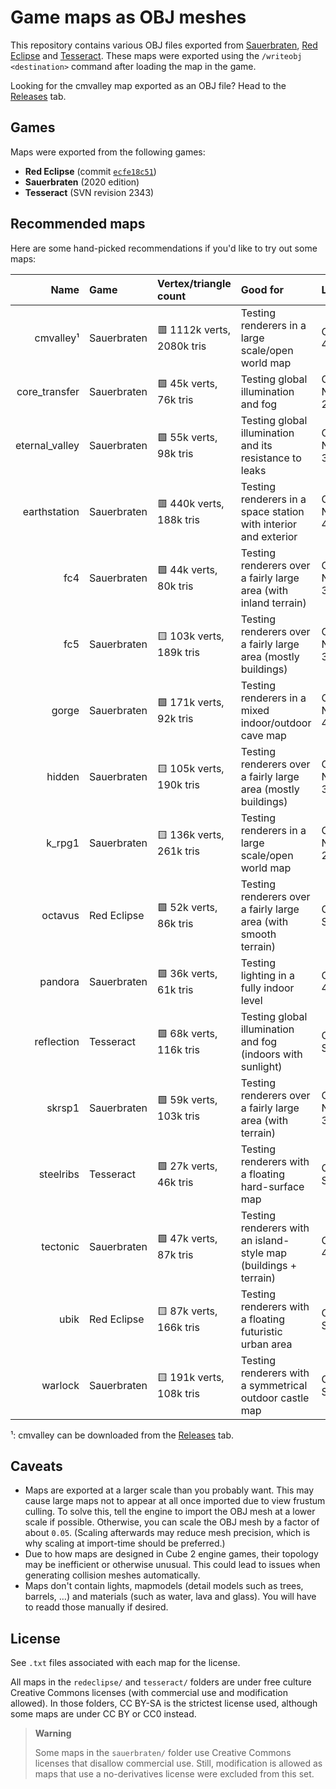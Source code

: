 # Game maps as OBJ meshes

This repository contains various OBJ files exported from
[Sauerbraten](https://sauerbraten.org), [Red Eclipse](https://www.redeclipse.net)
and [Tesseract](https://tesseract.gg). These maps were exported using the
`/writeobj <destination>` command after loading the map in the game.

Looking for the cmvalley map exported as an OBJ file? Head to the
[Releases](https://github.com/Calinou/game-maps-obj/releases/latest) tab.

## Games

Maps were exported from the following games:

- **Red Eclipse** (commit [`ecfe18c51`](https://github.com/redeclipse/maps/commit/ecfe18c51ffa192ca127920170ea7f33b99c2dd2))
- **Sauerbraten** (2020 edition)
- **Tesseract** (SVN revision 2343)

## Recommended maps

Here are some hand-picked recommendations if you'd like to try out some maps:

|            Name | Game        | Vertex/triangle count                 | Good for                                                         | License         |
|----------------:|:------------|:--------------------------------------|:-----------------------------------------------------------------|:----------------|
|       cmvalley¹ | Sauerbraten | :red_square: 1112k verts, 2080k tris  | Testing renderers in a large scale/open world map                | CC BY 4.0       |
|   core_transfer | Sauerbraten | :green_square: 45k verts, 76k tris    | Testing global illumination and fog                              | CC BY-NC-SA 2.5 |
|  eternal_valley | Sauerbraten | :green_square: 55k verts, 98k tris    | Testing global illumination and its resistance to leaks          | CC BY-NC-SA 3.0 |
|    earthstation | Sauerbraten | :red_square: 440k verts, 188k tris    | Testing renderers in a space station with interior and exterior  | CC BY-NC-SA 4.0 |
|             fc4 | Sauerbraten | :green_square: 44k verts, 80k tris    | Testing renderers over a fairly large area (with inland terrain) | CC BY-NC-SA 3.0 |
|             fc5 | Sauerbraten | :yellow_square: 103k verts, 189k tris | Testing renderers over a fairly large area (mostly buildings)    | CC BY-NC-SA 3.0 |
|           gorge | Sauerbraten | :green_square: 171k verts, 92k tris   | Testing renderers in a mixed indoor/outdoor cave map             | CC BY-NC-SA 4.0 |
|          hidden | Sauerbraten | :yellow_square: 105k verts, 190k tris | Testing renderers over a fairly large area (mostly buildings)    | CC BY-NC-SA 3.0 |
|          k_rpg1 | Sauerbraten | :yellow_square: 136k verts, 261k tris | Testing renderers in a large scale/open world map                | CC BY-NC-SA 2.5 |
|         octavus | Red Eclipse | :green_square: 52k verts, 86k tris    | Testing renderers over a fairly large area (with smooth terrain) | CC BY-SA 3.0    |
|         pandora | Sauerbraten | :green_square: 36k verts, 61k tris    | Testing lighting in a fully indoor level                         | CC BY 4.0       |
|      reflection | Tesseract   | :green_square: 68k verts, 116k tris   | Testing global illumination and fog (indoors with sunlight)      | CC BY-SA 3.0    |
|          skrsp1 | Sauerbraten | :green_square: 59k verts, 103k tris   | Testing renderers over a fairly large area (with terrain)        | CC BY-NC-SA 3.0 |
|       steelribs | Tesseract   | :green_square: 27k verts, 46k tris    | Testing renderers with a floating hard-surface map               | CC BY-SA 3.0    |
|        tectonic | Sauerbraten | :green_square: 47k verts, 87k tris    | Testing renderers with an island-style map (buildings + terrain) | CC BY 4.0       |
|            ubik | Red Eclipse | :yellow_square: 87k verts, 166k tris  | Testing renderers with a floating futuristic urban area          | CC BY-SA 3.0    |
|         warlock | Sauerbraten | :yellow_square: 191k verts, 108k tris | Testing renderers with a symmetrical outdoor castle map          | CC BY-SA 4.0    |

¹: cmvalley can be downloaded from the [Releases](https://github.com/Calinou/game-maps-obj/releases/latest) tab.

## Caveats

- Maps are exported at a larger scale than you probably want.
  This may cause large maps not to appear at all once imported due to
  view frustum culling. To solve this, tell the engine to import the OBJ mesh
  at a lower scale if possible. Otherwise, you can scale the OBJ mesh by a
  factor of about `0.05`. (Scaling afterwards may reduce mesh precision, which is why scaling
  at import-time should be preferred.)
- Due to how maps are designed in Cube 2 engine games, their topology may be
  inefficient or otherwise unusual. This could lead to issues when generating
  collision meshes automatically.
- Maps don't contain lights, mapmodels (detail models such as trees, barrels, …)
  and materials (such as water, lava and glass). You will have to readd those
  manually if desired.

## License

See `.txt` files associated with each map for the license.

All maps in the `redeclipse/` and `tesseract/` folders are under free culture
Creative Commons licenses (with commercial use and modification allowed).
In those folders, CC BY-SA is the strictest license used, although some maps
are under CC BY or CC0 instead.

> **Warning**
>
> Some maps in the `sauerbraten/` folder use Creative Commons licenses that
> disallow commercial use. Still, modification is allowed as maps that use a
> no-derivatives license were excluded from this set.

